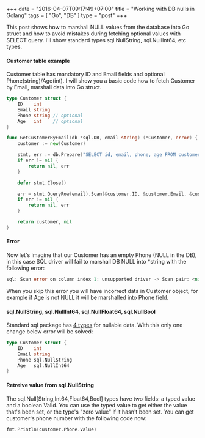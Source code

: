 +++
date = "2016-04-07T09:17:49+07:00"
title = "Working with DB nulls in Golang"
tags = [ "Go", "DB" ]
type = "post"
+++

This post shows how to marshall NULL values from the database into Go struct and how to avoid mistakes during fetching optional values with SELECT query. I'll show standard types sql.NullString, sql.NullInt64, etc types.


#### Customer table example

Customer table has mandatory ID and Email fields and optional Phone(string)/Age(int). I will show you a basic code how to fetch Customer by Email, marshall data into Go struct.
```go
type Customer struct {
	ID    int
	Email string
	Phone string // optional
	Age   int    // optional
}

func GetCustomerByEmail(db *sql.DB, email string) (*Customer, error) {
	customer := new(Customer)

	stmt, err := db.Prepare("SELECT id, email, phone, age FROM customer where email = ?")
	if err != nil {
		return nil, err
	}

	defer stmt.Close()

	err = stmt.QueryRow(email).Scan(&customer.ID, &customer.Email, &customer.Phone, &customer.Age)
	if err != nil {
		return nil, err
	}

	return customer, nil
}
```

#### Error

Now let's imagine that our Customer has an empty Phone (NULL in the DB), in this case SQL driver will fail to marshall DB NULL into *string with the following error:
```go
sql: Scan error on column index 1: unsupported driver -> Scan pair: <nil> -> *string
```

When you skip this error you will have incorrect data in Customer object, for example if Age is not NULL it will be marshalled into Phone field.

#### sql.NullString, sql.NullInt64, sql.NullFloat64, sql.NullBool

Standard sql package has [4 types](https://golang.org/pkg/database/sql/#NullString) for nullable data. With this only one change below error will be solved:
```go
type Customer struct {
	ID    int
	Email string
	Phone sql.NullString
	Age   sql.NullInt64
}
```

#### Retreive value from sql.NullString

The sql.Null[String,Int64,Float64,Bool] types have two fields: a typed value and a boolean Valid. You can use the typed value to get either the value that's been set, or the type's "zero value" if it hasn't been set. You can get customer's phone number with the following code now:
```go
fmt.Println(customer.Phone.Value)
```
